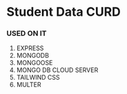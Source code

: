 # Student Data CURD
### USED ON IT

1.  EXPRESS
2.  MONGODB
3.  MONGOOSE
4.  MONGO DB CLOUD SERVER
5.  TAILWIND CSS
6.  MULTER
